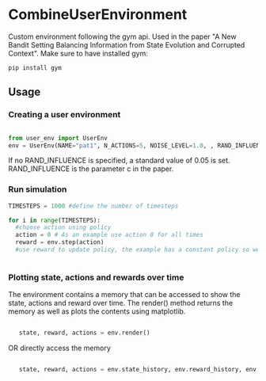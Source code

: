 # CombineUserEnvironment
Custom environment following the gym api. Used in the paper "A New Bandit Setting Balancing Information from State Evolution and Corrupted Context".
Make sure to have installed gym:

```
pip install gym

```

## Usage

### Creating a user environment
```python

from user_env import UserEnv
env = UserEnv(NAME="pat1", N_ACTIONS=5, NOISE_LEVEL=1.0, , RAND_INFLUENCE=0.01, seed=42)
```

If no RAND_INFLUENCE is specified, a standard value of 0.05 is set. RAND_INFLUENCE is the parameter c in the paper.

### Run simulation

```python
TIMESTEPS = 1000 #define the number of timesteps

for i in range(TIMESTEPS):
  #choose action using policy
  action = 0 # As an example use action 0 for all times
  reward = env.step(action)
  #use reward to update policy, the example has a constant policy so we do not update!
  
 ```
 
 ### Plotting state, actions and rewards over time
 The environment contains a memory that can be accessed to show the state, actions and reward over time. The render() method
 returns the memory as well as plots the contents using matplotlib.
 
 ```python
 
    state, reward, actions = env.render()
 
 ```
 
 OR directly access the memory
 
  
 ```python
 
    state, reward, actions = env.state_history, env.reward_history, env.actions
 
 ```
 
 
  


